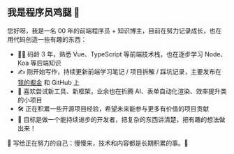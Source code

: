## 我是程序员鸡腿 🍗

您好呀，我是一名 00 年的前端程序员 + 知识博主，目前在努力记录成长，也在用代码创造一些有趣的东西：

- 👨‍💻 码龄 3 年，熟悉 Vue、TypeScript 等前端技术栈，也在逐步学习 Node、Koa 等后端知识
- ✍️ 刚开始写作，持续更新前端学习笔记 / 项目拆解 / 踩坑记录，主要发布在 <a href="https://juejin.cn/user/2159914550830920" target="_blank">我的掘金</a> 和 GitHub 上
- 🌱 喜欢尝试新工具、新框架，业余也在折腾 AI、表单自动化渲染、效率提升类的小项目
- 🛠️ 正在积累一些开源项目经验，希望未来能参与更多有价值的项目贡献
- 🚀 目标是做一个能持续进步的开发者，把复杂的东西讲清楚，把有趣的想法做出来！  

🥰 写给正在努力的自己：慢慢来，技术和内容都是长期积累的事。🫡
